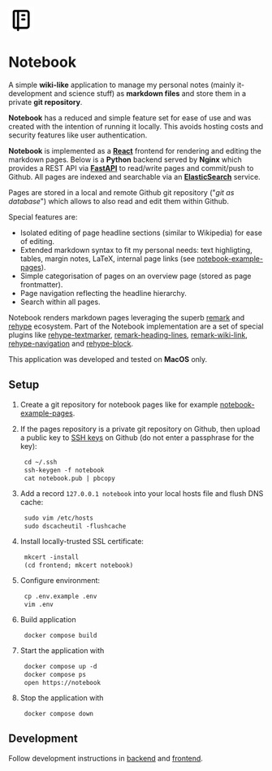 <img src="https://github.com/thomd/notebook/raw/main/frontend/public/favicon.svg" width="50">

# Notebook

A simple **wiki-like** application to manage my personal notes (mainly it-development and science stuff) as **markdown files** and store them in a private **git repository**.

**Notebook** has a reduced and simple feature set for ease of use and was created with the intention of running it locally. This avoids hosting costs and security features like user authentication.

**Notebook** is implemented as a **[React](https://react.dev)** frontend for rendering and editing the markdown pages.
Below is a **Python** backend served by **Nginx** which provides a REST API via **[FastAPI](https://fastapi.tiangolo.com)** to read/write pages and commit/push to Github.
All pages are indexed and searchable via an **[ElasticSearch](https://www.elastic.co)** service.

Pages are stored in a local and remote Github git repository ("_git as database_") which allows to also read and edit them within Github.

Special features are:

* Isolated editing of page headline sections (similar to Wikipedia) for ease of editing.
* Extended markdown syntax to fit my personal needs: text highligting, tables, margin notes, LaTeX, internal page links (see [notebook-example-pages](https://github.com/thomd/notebook-rexample-pages)).
* Simple categorisation of pages on an overview page (stored as page frontmatter).
* Page navigation reflecting the headline hierarchy.
* Search within all pages.

Notebook renders markdown pages leveraging the superb [remark](https://github.com/remarkjs) and [rehype](https://github.com/rehypejs) ecosystem. 
Part of the Notebook implementation are a set of special plugins like [rehype-textmarker](https://github.com/thomd/rehype-textmarker), [remark-heading-lines](https://github.com/thomd/remark-heading-lines), [remark-wiki-link](https://github.com/thomd/remark-wiki-link), [rehype-navigation](https://github.com/thomd/rehype-navigation) and [rehype-block](https://github.com/thomd/rehype-block).

This application was developed and tested on **MacOS** only.

## Setup

1. Create a git repository for notebook pages like for example [notebook-example-pages](https://github.com/thomd/notebook-rexample-pages).

1. If the pages repository is a private git repository on Github, then upload a public key to [SSH keys](https://github.com/settings/keys) 
on Github (do not enter a passphrase for the key):

        cd ~/.ssh
        ssh-keygen -f notebook
        cat notebook.pub | pbcopy

1. Add a record `127.0.0.1 notebook` into your local hosts file and flush DNS cache:

        sudo vim /etc/hosts
        sudo dscacheutil -flushcache

1. Install locally-trusted SSL certificate:

        mkcert -install
        (cd frontend; mkcert notebook)

1. Configure environment:

        cp .env.example .env
        vim .env

1. Build application

        docker compose build

1. Start the application with

        docker compose up -d
        docker compose ps
        open https://notebook

1. Stop the application with

        docker compose down

## Development

Follow development instructions in [backend](./backend/README.md) and [frontend](./frontend/README.md).

